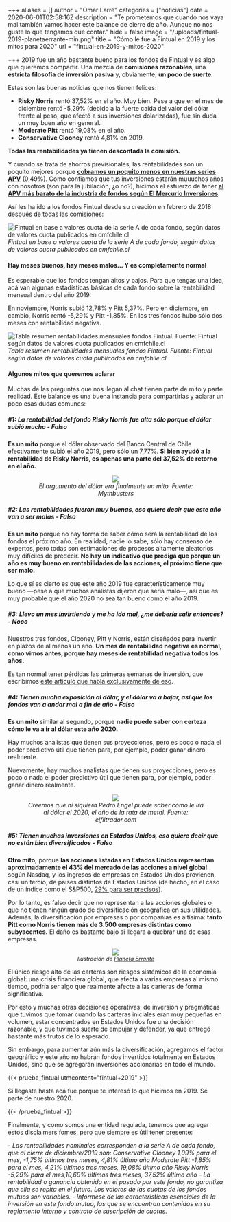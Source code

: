 +++
aliases = []
author = "Omar Larré"
categories = ["noticias"]
date = 2020-06-01T02:58:16Z
description = "Te prometemos que cuando nos vaya mal también vamos hacer este balance de cierre de año. Aunque no nos guste lo que tengamos que contar."
hide = false
image = "/uploads/fintual-2019-planetaerrante-min.png"
title = "Cómo le fue a Fintual en 2019 y los mitos para 2020"
url = "fintual-en-2019-y-mitos-2020"

+++
2019 fue un año bastante bueno para los fondos de Fintual y es algo que queremos compartir. Una mezcla de **comisiones razonables**, una **estricta filosofía de inversión pasiva** y, obviamente, **un poco de suerte**.

Estas son las buenas noticias que nos tienen felices:

* **Risky Norris** rentó 37,52% en el año. Muy bien. Pese a que en el mes de diciembre rentó -5,29% (debido a la fuerte caída del valor del dólar frente al peso, que afectó a sus inversiones dolarizadas), fue sin duda un muy buen año en general.
* **Moderate Pitt** rentó 19,08% en el año.
* **Conservative Clooney** rentó 4,81% en 2019.

**Todas las rentabilidades ya tienen descontada la comisión.**

Y cuando se trata de ahorros previsionales, las rentabilidades son un poquito mejores porque [**cobramos un poquito menos en nuestras series APV**](https://fintual.cl/apv) (0,49%). Como confiamos que tus inversiones estarán muuuchos años con nosotros (son para la jubilación, ¿o no?), hicimos el esfuerzo de tener [**el APV más barato de la industria de fondos según El Mercurio Inversiones**](https://www.elmercurio.com/Inversiones/Noticias/Analisis/2019/01/25/Nueva-serie-APV-de-fondos-mutuos-de-Fintual-es-la-mas-barata-del-mercado.aspx).

Así les ha ido a los fondos Fintual desde su creación en febrero de 2018 después de todas las comisiones:

![Fintual en base a valores cuota de la serie A de cada fondo, según datos de valores cuota publicados en cmfchile.cl](/uploads/fondosfintual.png)_Fintual en base a valores cuota de la serie A de cada fondo, según datos de valores cuota publicados en cmfchile.cl_

#### Hay meses buenos, hay meses malos… Y es completamente normal

Es esperable que los fondos tengan altos y bajos. Para que tengas una idea, acá van algunas estadísticas básicas de cada fondo sobre la rentabilidad mensual dentro del año 2019:

En noviembre, Norris subió 12,78% y Pitt 5,37%. Pero en diciembre, en cambio, Norris rentó -5,29% y Pitt -1,85%. En los tres fondos hubo sólo dos meses con rentabilidad negativa.

![Tabla resumen rentabilidades mensuales fondos Fintual. Fuente: Fintual según datos de valores cuota publicados en cmfchile.cl](/uploads/retornosnominales.png)_Tabla resumen rentabilidades mensuales fondos Fintual. Fuente: Fintual según datos de valores cuota publicados en cmfchile.cl_

#### Algunos mitos que queremos aclarar

Muchas de las preguntas que nos llegan al chat tienen parte de mito y parte realidad. Este balance es una buena instancia para compartirlas y aclarar un poco esas dudas comunes:

##### **#1:** _La rentabilidad del fondo Risky Norris fue alta sólo porque el dólar subió mucho_ - Falso

**Es un mito** porque el dólar observado del Banco Central de Chile efectivamente subió el año 2019, pero sólo un 7,77%. **Si bien ayudó a la rentabilidad de Risky Norris, es apenas una parte del 37,52% de retorno en el año.**

<div style="text-align:center"> <figure> <img src="/uploads/mythbusters.jpg"> <figcaption><i>El argumento del dólar era finalmente un mito. Fuente: Mythbusters</i></figcaption> </figure> </div>

##### **#2:** _Las rentabilidades fueron muy buenas, eso quiere decir que este año van a ser malas_ - Falso

**Es un mito** porque no hay forma de saber cómo será la rentabilidad de los fondos el próximo año. En realidad, nadie lo sabe, sólo hay consenso de expertos, pero todas son estimaciones de procesos altamente aleatorios muy difíciles de predecir. **No hay un indicativo que prediga que porque un año es muy bueno en rentabilidades de las acciones, el próximo tiene que ser malo.**

Lo que sí es cierto es que este año 2019 fue característicamente muy bueno —pese a que muchos analistas dijeron que sería malo—, así que es muy probable que el año 2020 no sea tan bueno como el año 2019.

##### **#3:** _Llevo un mes invirtiendo y me ha ido mal, ¿me debería salir entonces?_ - Nooo

Nuestros tres fondos, Clooney, Pitt y Norris, están diseñados para invertir en plazos de al menos un año. **Un mes de rentabilidad negativa es normal, como vimos antes, porque hay meses de rentabilidad negativa todos los años.**

Es tan normal tener pérdidas las primeras semanas de inversión, que escribimos [este artículo que habla exclusivamente de eso](https://edu.fintual.cl/p%C3%A9rdidas-de-corto-plazo-t%C3%B3mate-unos-minutos-y-lee-esto-e222b63f3939/).

##### **#4:** _Tienen mucha exposición al dólar, y el dólar va a bajar, así que los fondos van a andar mal a fin de año_ - Falso

**Es un mito** similar al segundo, porque **nadie puede saber con certeza cómo le va a ir al dólar este año 2020.**

Hay muchos analistas que tienen sus proyecciones, pero es poco o nada el poder predictivo útil que tienen para, por ejemplo, poder ganar dinero realmente.

Nuevamente, hay muchos analistas que tienen sus proyecciones, pero es poco o nada el poder predictivo útil que tienen para, por ejemplo, poder ganar dinero realmente.

<div style="text-align:center"> <figure> <img src="/uploads/pedritoengel.jpg"> <figcaption><i>Creemos que ni siquiera Pedro Engel puede saber cómo le irá al dólar el 2020, el año de la rata de metal. Fuente: elfiltrador.com</i></figcaption> </figure> </div>

##### #5: _Tienen muchas inversiones en Estados Unidos, eso quiere decir que no están bien diversificados_ - Falso

**Otro mito,** porque **las acciones listadas en Estados Unidos representan aproximadamente el 43% del mercado de las acciones a nivel global** según Nasdaq, y los ingresos de empresas en Estados Unidos provienen, casi un tercio, de países distintos de Estados Unidos (de hecho, en el caso de un índice como el S&P500, [29% para ser precisos](https://www.spglobal.com/en/research-insights/articles/2019-review-recession-war-nonchalance-deficits-and-brexit-the-year-in-5-charts)).

Por lo tanto, es falso decir que no representan a las acciones globales o que no tienen ningún grado de diversificación geográfica en sus utilidades. Además, la diversificación por empresas o por compañías es altísima: **tanto Pitt como Norris tienen más de 3.500 empresas distintas como subyacentes.** El daño es bastante bajo si llegara a quebrar una de esas empresas.

<div style="text-align:center">
<figure>
<img src="/uploads/fintual-2019-planetaerrante-min.png">
<figcaption style="display:block;text-align:center;font-size:.8rem"><i>Ilustración de <a target="_blank" href="https://www.instagram.com/elplanetaerrante/">Planeta Errante</a></i></figcaption>
</figure>
</div>

El único riesgo alto de las carteras son riesgos sistémicos de la economía global: una crisis financiera global, que afecta a varias empresas al mismo tiempo, podría ser algo que realmente afecte a las carteras de forma significativa.

Por esto y muchas otras decisiones operativas, de inversión y pragmáticas que tuvimos que tomar cuando las carteras iniciales eran muy pequeñas en volumen, estar concentrados en Estados Unidos fue una decisión razonable, y que tuvimos suerte de empujar y defender, ya que entregó bastante más frutos de lo esperado.

Sin embargo, para aumentar aún más la diversificación, agregamos el factor geográfico y este año no habrán fondos invertidos totalmente en Estados Unidos, sino que se agregarán inversiones accionarias en todo el mundo.

{{< prueba_fintual utmcontent="fintual+2019" >}}

Si llegaste hasta acá fue porque te interesó lo que hicimos en 2019. Sé parte de nuestro 2020.

{{< /prueba_fintual >}}

Finalmente, y como somos una entidad regulada, tenemos que agregar estos disclaimers fomes, pero que siempre es útil tener presente:  

_- Las rentabilidades nominales corresponden a la serie A de cada fondo, que al cierre de diciembre/2019 son:
Conservative Clooney 1,09% para el mes, -1,75% últimos tres meses, 4,81% último año
Moderate Pitt -1,85% para el mes, 4,21% últimos tres meses, 19,08% último año
Risky Norris -5,29% para el mes,10,69% últimos tres meses, 37,52% último año
\- La rentabilidad o ganancia obtenida en el pasado por este fondo, no garantiza que ella se repita en el futuro. Los valores de las cuotas de los fondos mutuos son variables.
\- Infórmese de las características esenciales de la inversión en este fondo mutuo, las que se encuentran contenidas en su reglamento interno y contrato de suscripción de cuotas._